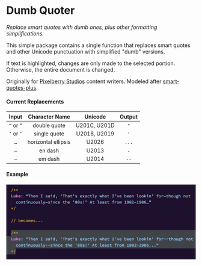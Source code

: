 # Dumb Quoter

*Replace smart quotes with dumb ones, plus other formatting simplifications.*

This simple package contains a single function that replaces smart quotes and other Unicode punctuation with simplified "dumb" versions.

If text is highlighted, changes are only made to the selected portion. Otherwise, the entire document is changed.

Originally for [Pixelberry Studios](http://www.pixelberrystudios.com/) content writers. Modeled after [smart-quotes-plus](https://github.com/blakegarretson/smart-quotes-plus).

#### Current Replacements
Input|Character Name|Unicode|Output
:-------:|:-------:|:-------:|:------:
`“` or `”`|double quote|U201C, U201D|`"`
`‘` or `’`|single quote|U2018, U2019|`'`
`…`|horizontal ellipsis|U2026|`...`
`–`|en dash|U2013|`-`
`—`|em dash|U2014|`--`

#### Example
![Example of package in action](https://raw.githubusercontent.com/lukefg/dumb-quoter/master/screenshots/screenshot.png)
